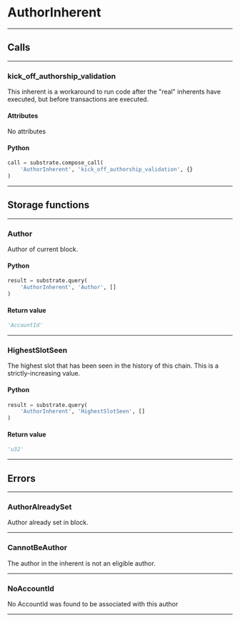 
# AuthorInherent

---------
## Calls

---------
### kick_off_authorship_validation
This inherent is a workaround to run code after the &quot;real&quot; inherents have executed,
but before transactions are executed.
#### Attributes
No attributes

#### Python
```python
call = substrate.compose_call(
    'AuthorInherent', 'kick_off_authorship_validation', {}
)
```

---------
## Storage functions

---------
### Author
 Author of current block.

#### Python
```python
result = substrate.query(
    'AuthorInherent', 'Author', []
)
```

#### Return value
```python
'AccountId'
```
---------
### HighestSlotSeen
 The highest slot that has been seen in the history of this chain.
 This is a strictly-increasing value.

#### Python
```python
result = substrate.query(
    'AuthorInherent', 'HighestSlotSeen', []
)
```

#### Return value
```python
'u32'
```
---------
## Errors

---------
### AuthorAlreadySet
Author already set in block.

---------
### CannotBeAuthor
The author in the inherent is not an eligible author.

---------
### NoAccountId
No AccountId was found to be associated with this author

---------